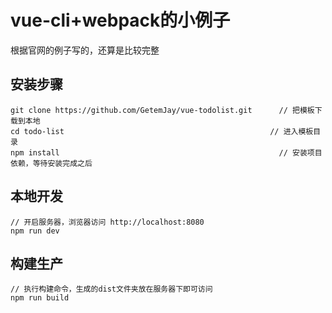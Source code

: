 # vue-cli+webpack的小例子 #

根据官网的例子写的，还算是比较完整

## 安装步骤 ##

	git clone https://github.com/GetemJay/vue-todolist.git		// 把模板下载到本地
	cd todo-list											  // 进入模板目录
	npm install													// 安装项目依赖，等待安装完成之后

## 本地开发 ##

	// 开启服务器，浏览器访问 http://localhost:8080
	npm run dev

## 构建生产 ##

	// 执行构建命令，生成的dist文件夹放在服务器下即可访问
	npm run build
